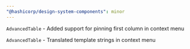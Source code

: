 ```yaml
---
"@hashicorp/design-system-components": minor
---
```


<!-- START components/table/advanced-table -->
`AdvancedTable` - Added support for pinning first column in context menu

`AdvancedTable` - Translated template strings in context menu
<!-- END -->
